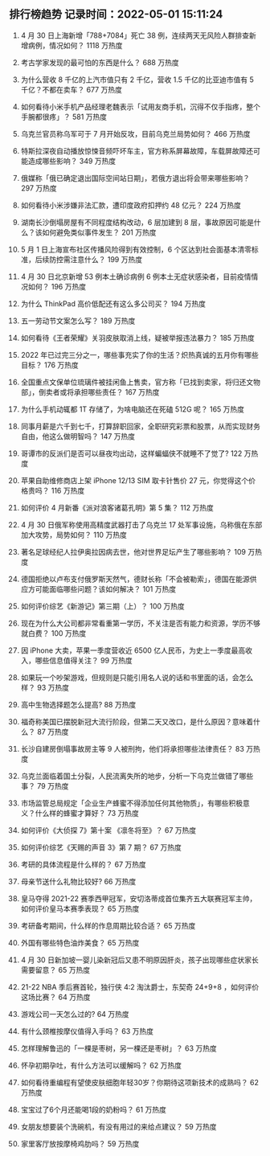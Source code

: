 
## 排行榜趋势 记录时间：2022-05-01 15:11:24
  
  1. 4 月 30 日上海新增「788+7084」死亡 38 例，连续两天无风险人群排查新增病例，情况如何？ 1118 万热度
    
  2. 考古学家发现的最可怕的东西是什么？ 688 万热度
    
  3. 为什么营收 8 千亿的上汽市值只有 2 千亿，营收 1.5 千亿的比亚迪市值有 5 千亿？不都在卖车？ 677 万热度
    
  4. 如何看待小米手机产品经理老魏表示「试用友商手机，沉得不仅手指疼，整个手腕都很疼」？ 581 万热度
    
  5. 乌克兰官员称乌军可于 7 月开始反攻，目前乌克兰局势如何？ 466 万热度
    
  6. 特斯拉深夜自动播放惊悚音频吓坏车主，官方称系屏幕故障，车载屏故障还可能造成哪些影响？ 349 万热度
    
  7. 俄媒称「俄已确定退出国际空间站日期」，若俄方退出将会带来哪些影响？ 297 万热度
    
  8. 如何看待小米涉嫌非法汇款，遭印度政府扣押约 48 亿元？ 224 万热度
    
  9. 湖南长沙倒塌房屋有不同程度结构改动，6 层加建到 8 层，事故原因可能是什么？该如何避免类似事件发生？ 201 万热度
    
  10. 5 月 1 日上海宣布社区传播风险得到有效控制，6 个区达到社会面基本清零标准，后续防控需注意什么？ 199 万热度
    
  11. 4 月 30 日北京新增 53 例本土确诊病例 6 例本土无症状感染者，目前疫情情况如何？ 196 万热度
    
  12. 为什么 ThinkPad 高价低配还有这么多公司买？ 194 万热度
    
  13. 五一劳动节文案怎么写？ 189 万热度
    
  14. 如何看待《王者荣耀》关羽皮肤取消上线，疑被举报违法暴力？ 185 万热度
    
  15. 2022 年已过完三分之一，哪些事充实了你的生活？炽热真诚的五月你有哪些目标？ 176 万热度
    
  16. 全国重点文保单位琉璃件被挂闲鱼上售卖，官方称「已找到卖家，将归还文物部」，倒卖者或将承担哪些责任？ 167 万热度
    
  17. 为什么手机动辄都 1T 存储了，为啥电脑还在死磕 512G 呢？ 165 万热度
    
  18. 同事月薪是六千到七千，打算辞职回家，全职研究彩票和股票，从而实现财务自由，他这么做明智吗？ 147 万热度
    
  19. 哥谭市的反派们是否可以昼夜均出动，这样蝙蝠侠不就睡不了觉了? 122 万热度
    
  20. 苹果自助维修商店上架 iPhone 12/13 SIM 取卡针售价 27 元，你觉得这个价格贵吗？ 116 万热度
    
  21. 如何评价 4 月新番《派对浪客诸葛孔明》第 5 集？ 112 万热度
    
  22. 4 月 30 日俄军称使用高精度武器打击了乌克兰 17 处军事设施，乌称俄在东部加大攻势，局势如何？ 110 万热度
    
  23. 著名足球经纪人拉伊奥拉因病去世，他对世界足坛产生了哪些影响？ 109 万热度
    
  24. 德国拒绝以卢布支付俄罗斯天然气，德财长称「不会被勒索」，德国在能源供应方可能面临哪些问题？该如何解决？ 101 万热度
    
  25. 如何评价综艺《新游记》第三期（上）？ 100 万热度
    
  26. 现在为什么大公司都非常看重第一学历，不关注是否有能力和资源，学历不够就白费？ 100 万热度
    
  27. 因 iPhone 大卖，苹果一季度营收近 6500 亿人民币，为史上一季度最高收入，哪些信息值得关注？ 99 万热度
    
  28. 如果玩一个吵架游戏，但规则是只能引用名人说的话和书里面的话，会怎么样？ 93 万热度
    
  29. 高中生物选择题怎么提高? 88 万热度
    
  30. 福奇称美国已摆脱新冠大流行阶段，但第二天又改口，是什么原因？意味着什么？ 87 万热度
    
  31. 长沙自建房倒塌事故房主等 9 人被刑拘，他们将承担哪些法律责任？ 83 万热度
    
  32. 乌克兰面临着国土分裂，人民流离失所的地步，分析一下乌克兰做错了哪些事？ 79 万热度
    
  33. 市场监管总局规定「企业生产蜂蜜不得添加任何其他物质」，有哪些积极意义？什么样的蜂蜜才算好？ 73 万热度
    
  34. 如何评价《大侦探 7》第十案 《凛冬将至》？ 67 万热度
    
  35. 如何评价综艺《天赐的声音 3》第 7 期？ 67 万热度
    
  36. 考研的具体流程是什么样的？ 67 万热度
    
  37. 母亲节送什么礼物比较好? 66 万热度
    
  38. 皇马夺得 2021-22 赛季西甲冠军，安切洛蒂成首位集齐五大联赛冠军主帅，如何评价皇马本赛季表现？ 65 万热度
    
  39. 考研备考期间，什么样的作息周期比较合适？ 65 万热度
    
  40. 外国有哪些特色油炸美食？ 65 万热度
    
  41. 4 月 30 日新加坡一婴儿染新冠后又患不明原因肝炎，孩子出现哪些症状家长需要留意？ 65 万热度
    
  42. 21-22 NBA 季后赛首轮，独行侠 4:2 淘汰爵士，东契奇 24+9+8 ，如何评价这场比赛？ 64 万热度
    
  43. 游戏公司一天怎么过的? 64 万热度
    
  44. 有什么颈椎按摩仪值得入手吗？ 63 万热度
    
  45. 怎样理解鲁迅的「一棵是枣树，另一棵还是枣树」？ 63 万热度
    
  46. 怀孕初期孕吐，有什么方法可以缓解吗？ 62 万热度
    
  47. 如何看待重编程有望使皮肤细胞年轻30岁？你期待这项新技术的成熟吗？ 62 万热度
    
  48. 宝宝过了6个月还能喝1段的奶粉吗？ 61 万热度
    
  49. 女朋友想要装个洗碗机，有没有用过的来给点建议？ 59 万热度
    
  50. 家里客厅放按摩椅鸡肋吗？ 59 万热度
    